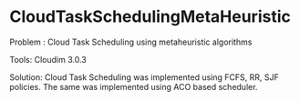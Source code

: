 # CloudTaskSchedulingMetaHeuristic

Problem : Cloud Task Scheduling using metaheuristic algorithms

Tools: Cloudim 3.0.3

Solution: Cloud Task Scheduling was implemented using FCFS, RR, SJF policies. The same was implemented using ACO based scheduler. 